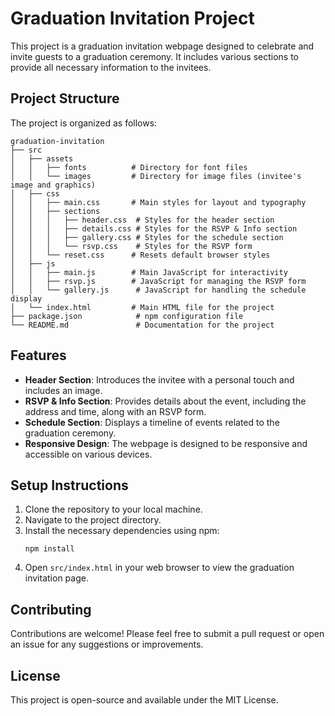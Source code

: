 # Graduation Invitation Project

This project is a graduation invitation webpage designed to celebrate and invite guests to a graduation ceremony. It includes various sections to provide all necessary information to the invitees.

## Project Structure

The project is organized as follows:

```
graduation-invitation
├── src
│   ├── assets
│   │   ├── fonts          # Directory for font files
│   │   └── images         # Directory for image files (invitee's image and graphics)
│   ├── css
│   │   ├── main.css       # Main styles for layout and typography
│   │   ├── sections
│   │   │   ├── header.css  # Styles for the header section
│   │   │   ├── details.css # Styles for the RSVP & Info section
│   │   │   ├── gallery.css # Styles for the schedule section
│   │   │   └── rsvp.css    # Styles for the RSVP form
│   │   └── reset.css      # Resets default browser styles
│   ├── js
│   │   ├── main.js        # Main JavaScript for interactivity
│   │   ├── rsvp.js        # JavaScript for managing the RSVP form
│   │   └── gallery.js      # JavaScript for handling the schedule display
│   └── index.html         # Main HTML file for the project
├── package.json            # npm configuration file
└── README.md               # Documentation for the project
```

## Features

- **Header Section**: Introduces the invitee with a personal touch and includes an image.
- **RSVP & Info Section**: Provides details about the event, including the address and time, along with an RSVP form.
- **Schedule Section**: Displays a timeline of events related to the graduation ceremony.
- **Responsive Design**: The webpage is designed to be responsive and accessible on various devices.

## Setup Instructions

1. Clone the repository to your local machine.
2. Navigate to the project directory.
3. Install the necessary dependencies using npm:
   ```
   npm install
   ```
4. Open `src/index.html` in your web browser to view the graduation invitation page.

## Contributing

Contributions are welcome! Please feel free to submit a pull request or open an issue for any suggestions or improvements.

## License

This project is open-source and available under the MIT License.